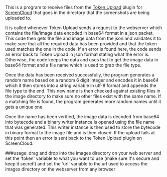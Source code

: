 This is a program to receive files from the [Token Upload](https://github.com/SobanVuex/screencloud-tokenupload) plugin for [ScreenCloud](https://screencloud.net/) that goes in the directory that the screenshots are being uploaded to.

It is called whenever Token Upload sends a request to the webserver which contains the file/image data encoded in base64 format in a json packet. This code then gets the file and image data from the json and validates it to make sure that all the required data has been provided and that the token used matches the one in the code. If an error is found here, the code sends an error back to Token Upload in json format stating what the error is. Otherwise,  the code  keeps the data and uses that to get the image data in base64 format and a file name which is used to grab the file type.

Once the data has been received successfully, the program generates a random name based on a random 6 digit integer and encodes it in base64 which it then stores into a string variable in utf-8 format and appends the file type to the end. This new name is then checked against existing files in the image directory to make sure no other files exist with the same name. If a matching file is found, the program generates more random names until it gets a unique one.

Once the name has been verified, the image data is decoded from base64 into bytecode and a binary writer instance is opened using the file name that was generated. This writer instance is then used to store the bytecode in binary format to the image file and is then closed. If the upload fails at this point then an error is sent back to the Token Upload plugin on ScreenCloud.

###usage:
drag and drop into the images directory on your web server and set the 'token' variable to what you want to use (make sure it's secure and keep it secret!) and set the 'url' variable to the url used to access the images directory on the webserver from any browser
